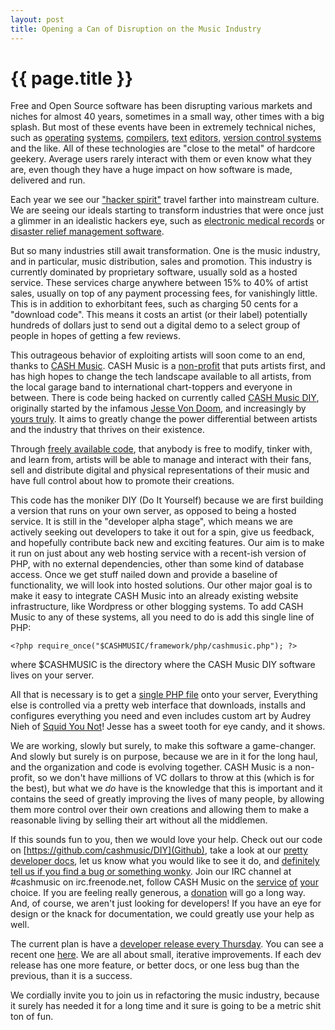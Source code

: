 ```yaml
---
layout: post
title: Opening a Can of Disruption on the Music Industry
---
```


# {{ page.title }}

Free and Open Source software has been disrupting various markets and niches
for almost 40 years, sometimes in a small way, other times with a big splash.
But most of these events have been in extremely technical niches, such as
[operating](https://secure.wikimedia.org/wikipedia/en/wiki/Linux)
[systems](http://rtems.com), [compilers](http://gcc.gnu.org),
[text](http://vim.org) [editors](http://www.gnu.org/software/emacs), [version
control systems](http://git-scm.com/) and the like. All of these technologies
are "close to the metal" of hardcore geekery. Average users rarely interact
with them or even know what they are, even though they have a huge impact
on how software is made, delivered and run.

Each year we see our ["hacker spirit"](http://www.catb.org/~esr/writings/cathedral-bazaar/cathedral-bazaar/index.html#catbmain)
travel farther into mainstream culture. We
are seeing our ideals starting to transform industries that were once just a glimmer in an
idealistic hackers eye, such as [electronic medical records](http://openmrs.org) or
[disaster relief management software](https://secure.wikimedia.org/wikipedia/en/wiki/Sahana_FOSS_Disaster_Management_System).

But so many industries still await transformation. One is the music industry,
and in particular, music distribution, sales and promotion. This industry is
currently dominated by proprietary software, usually sold as a hosted service.
These services charge anywhere between 15% to 40% of artist sales, usually on
top of any payment processing fees, for vanishingly little. This is in addition
to exhorbitant fees, such as charging 50 cents for a "download code". This
means it costs an artist (or their label) potentially hundreds of dollars just
to send out a digital demo to a select group of people in hopes of getting a
few reviews.

This outrageous behavior of exploiting artists will soon come to an end, thanks
to [CASH Music](http://cashmusic.org). CASH Music is a [non-profit](http://cashmusic.org/about/) that puts artists first, and has high
hopes to change the tech landscape available to all artists, from the local
garage band to international chart-toppers and everyone in between. There is code being hacked on
currently called [CASH Music DIY](https://github.com/cashmusic/DIY), originally started by the infamous 
[Jesse Von Doom](https://twitter.com/#!/jessevondoom), and increasingly by [yours truly](http://leto.github.com). It aims to greatly change the power
differential between artists and the industry that thrives on their existence.

Through [freely available code](http://cashmusic.org/about/faq/), that anybody is free to modify, tinker with, and
learn from, artists will be able to manage and interact with their fans, sell
and distribute digital and physical representations of their music and have
full control about how to promote their creations.

This code has the moniker DIY (Do It Yourself) because we are first building a
version that runs on your own server, as opposed to being a hosted service.  It
is still in the "developer alpha stage", which means we are actively seeking
out developers to take it out for a spin, give us feedback, and hopefully
contribute back new and exciting features. Our aim is to make it run on just
about any web hosting service with a recent-ish version of PHP, with no
external dependencies, other than some kind of database access. Once we get
stuff nailed down and provide a baseline of functionality, we will look into
hosted solutions. Our other major goal is to make it easy to integrate CASH
Music into an already existing website infrastructure, like Wordpress or
other blogging systems. To add CASH Music to any of these systems, all you need
to do is add this single line of PHP:

    <?php require_once("$CASHMUSIC/framework/php/cashmusic.php"); ?>

where $CASHMUSIC is the directory where the CASH Music DIY software lives on your server.

All that is necessary is to get a [single PHP file](https://github.com/cashmusic/DIY/blob/master/installers/php/install.php) onto your server, Everything
else is controlled via a pretty web interface that downloads, installs and
configures everything you need and even includes custom art by Audrey Nieh of [Squid You Not](http://www.squidyounot.com)!
Jesse has a sweet tooth for eye candy, and it shows.

We are working, slowly but surely, to make this software a game-changer. And
slowly but surely is on purpose, because we are in it for the long haul, and
the organization and code is evolving together. CASH Music is a non-profit, so
we don't have millions of VC dollars to throw at this (which is for the best),
but what we *do* have is the knowledge that this is important and it contains
the seed of greatly improving the lives of many people, by allowing them more
control over their own creations and allowing them to make a reasonable living
by selling their art without all the middlemen.

If this sounds fun to you, then we would love your help. Check out our code on
[https://github.com/cashmusic/DIY](Github), take a look at our [pretty developer docs](http://cashmusic.github.com/DIY/), let us know what you would like to see it
do, and [definitely tell us if you find a bug or something wonky](http://help.cashmusic.org/).  Join our IRC channel at #cashmusic on irc.freenode.net,
follow CASH Music on the [service](http://twitter.com/cashmusic) [of](http://github.com/cashmusic) [your](http://www.facebook.com/cashmusic.org) choice.
If you are feeling really generous, a [donation](http://cashmusic.org/donate/) will go a long way.
And, of course, we aren't just looking for developers! If you have an eye for
design or the knack for documentation, we could greatly use your help as well.

The current plan is have a [developer release every Thursday](http://blog.cashmusic.org/2011/08/11/the-cash-platform-a-peek-at-what-weve-been-up-to/). You can see a recent
one [here](https://github.com/cashmusic/DIY/commits/dev_release_2). We are all about small, iterative improvements. If each dev
release has one more feature, or better docs, or one less bug than the
previous, than it is a success.

We cordially invite you to join us in refactoring the music industry, because
it surely has needed it for a long time and it sure is going to be a metric shit
ton of fun.
